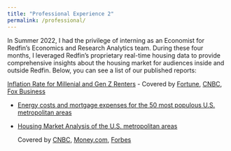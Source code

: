 ```yaml
---
title: "Professional Experience 2"
permalink: /professional/
---
```


In Summer 2022, I had the privilege of interning as an Economist for Redfin’s Economics and Research Analytics team. During these four months, I leveraged Redfin’s proprietary real-time housing data to provide comprehensive insights about the housing market for audiences inside and outside Redfin. Below, you can see a list of our published reports:

[Inflation Rate for Millenial and Gen Z Renters](https://www.redfin.com/news/inflation-renters-gen-z-millennials-2022/)
    - Covered by [Fortune](https://fortune.com/2022/09/03/millennial-gen-z-renters-big-cities-higher-inflation-rates/), [CNBC](https://www.cnbc.com/2022/09/05/how-long-it-takes-millennials-to-save-enough-to-buy-a-home.html), [Fox Business](https://www.foxbusiness.com/lifestyle/inflation-hits-these-renters-hardest)

- [Energy costs and mortgage expenses for the 50 most populous U.S. metropolitan areas](https://www.redfin.com/news/energy-costs-housing-2022/)

- [Housing Market Analysis of the U.S. metropolitan areas](https://www.redfin.com/news/housing-markets-cooling-fastest-bay-area-2022/)

    Covered by [CNBC](https://www.cnbc.com/2022/07/12/us-real-estate-markets-that-are-cooling-the-fastest.html), [Money.com](https://money.com/cities-housing-market-cooling-fastest/), [Forbes](https://www.forbes.com/sites/brendarichardson/2022/08/04/housing-markets-that-show-signs-of-cooling-down-or-heating-up/?sh=368c725b1cd5)